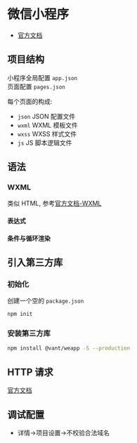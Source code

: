 # 微信小程序

- [官方文档](https://developers.weixin.qq.com/miniprogram/dev/framework/)

## 项目结构

小程序全局配置 `app.json`  
页面配置 `pages.json`

每个页面的构成:

- `json` JSON 配置文件
- `wxml` WXML 模板文件
- `wxss` WXSS 样式文件
- `js` JS 脚本逻辑文件

## 语法

### WXML

类似 HTML, 参考[官方文档-WXML](https://developers.weixin.qq.com/miniprogram/dev/reference/wxml/
)

#### 表达式

#### 条件与循环渲染

## 引入第三方库

### 初始化

创建一个空的 `package.json`

```sh
npm init
```

### 安装第三方库

```sh
npm install @vant/weapp -S --production
```

## HTTP 请求

[官方文档](https://developers.weixin.qq.com/miniprogram/dev/api/network/request/wx.request.html)

## 调试配置

- 详情->项目设置->不校验合法域名

